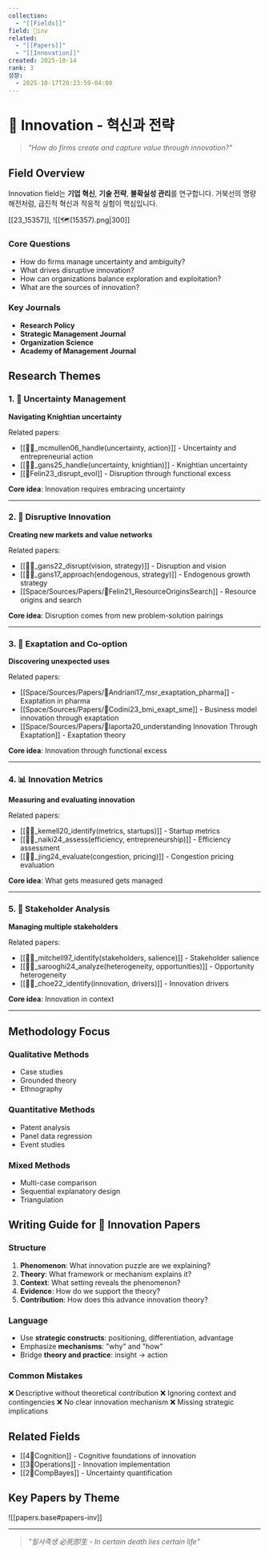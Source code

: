```yaml
---
collection:
  - "[[Fields]]"
field: 🐢inv
related:
  - "[[Papers]]"
  - "[[Innovation]]"
created: 2025-10-14
rank: 3
성장:
  - 2025-10-17T20:23:59-04:00
---
```



# 🐢 Innovation - 혁신과 전략

> *"How do firms create and capture value through innovation?"*

## Field Overview

Innovation field는 **기업 혁신**, **기술 전략**, **불확실성 관리**를 연구합니다. 거북선의 명량해전처럼, 급진적 혁신과 적응적 실험이 핵심입니다.


[[23_15357]], ![[🗺️(15357).png|300]]
### Core Questions
- How do firms manage uncertainty and ambiguity?
- What drives disruptive innovation?
- How can organizations balance exploration and exploitation?
- What are the sources of innovation?

### Key Journals
- **Research Policy**
- **Strategic Management Journal**
- **Organization Science**
- **Academy of Management Journal**

## Research Themes

### 1. 🎯 Uncertainty Management
**Navigating Knightian uncertainty**

Related papers:
- [[📜🐢_mcmullen06_handle(uncertainty, action)]] - Uncertainty and entrepreneurial action
- [[📜🐢_gans25_handle(uncertainty, knightian)]] - Knightian uncertainty
- [[📜Felin23_disrupt_evol]] - Disruption through functional excess

**Core idea**: Innovation requires embracing uncertainty

---

### 2. 🚀 Disruptive Innovation
**Creating new markets and value networks**

Related papers:
- [[📜🐢_gans22_disrupt(vision, strategy)]] - Disruption and vision
- [[📜🐢_gans17_approach(endogenous, strategy)]] - Endogenous growth strategy
- [[Space/Sources/Papers/📜Felin21_ResourceOriginsSearch]] - Resource origins and search

**Core idea**: Disruption comes from new problem-solution pairings

---

### 3. 🔬 Exaptation and Co-option
**Discovering unexpected uses**

Related papers:
- [[Space/Sources/Papers/📜Andriani17_msr_exaptation_pharma]] - Exaptation in pharma
- [[Space/Sources/Papers/📜Codini23_bmi_exapt_sme]] - Business model innovation through exaptation
- [[Space/Sources/Papers/📜laporta20_understanding Innovation Through Exaptation]] - Exaptation theory

**Core idea**: Innovation through functional excess

---

### 4. 📊 Innovation Metrics
**Measuring and evaluating innovation**

Related papers:
- [[📜🐢_kemell20_identify(metrics, startups)]] - Startup metrics
- [[📜🐢_naiki24_assess(efficiency, entrepreneurship)]] - Efficiency assessment
- [[📜🐢_jing24_evaluate(congestion, pricing)]] - Congestion pricing evaluation

**Core idea**: What gets measured gets managed

---

### 5. 👥 Stakeholder Analysis
**Managing multiple stakeholders**

Related papers:
- [[📜🐢_mitchell97_identify(stakeholders, salience)]] - Stakeholder salience
- [[📜🐢_sarooghi24_analyze(heterogeneity, opportunities)]] - Opportunity heterogeneity
- [[📜🐢_choe22_identify(innovation, drivers)]] - Innovation drivers

**Core idea**: Innovation in context

---

## Methodology Focus

### Qualitative Methods
- Case studies
- Grounded theory
- Ethnography

### Quantitative Methods
- Patent analysis
- Panel data regression
- Event studies

### Mixed Methods
- Multi-case comparison
- Sequential explanatory design
- Triangulation

## Writing Guide for 🐢 Innovation Papers

### Structure
1. **Phenomenon**: What innovation puzzle are we explaining?
2. **Theory**: What framework or mechanism explains it?
3. **Context**: What setting reveals the phenomenon?
4. **Evidence**: How do we support the theory?
5. **Contribution**: How does this advance innovation theory?

### Language
- Use **strategic constructs**: positioning, differentiation, advantage
- Emphasize **mechanisms**: "why" and "how"
- Bridge **theory and practice**: insight → action

### Common Mistakes
❌ Descriptive without theoretical contribution
❌ Ignoring context and contingencies
❌ No clear innovation mechanism
❌ Missing strategic implications

## Related Fields
- [[4👾Cognition]] - Cognitive foundations of innovation
- [[3🐙Operations]] - Innovation implementation
- [[2🐅CompBayes]] - Uncertainty quantification

## Key Papers by Theme

![[papers.base#papers-inv]]

---

> *"필사즉생 必死卽生 - In certain death lies certain life"*
